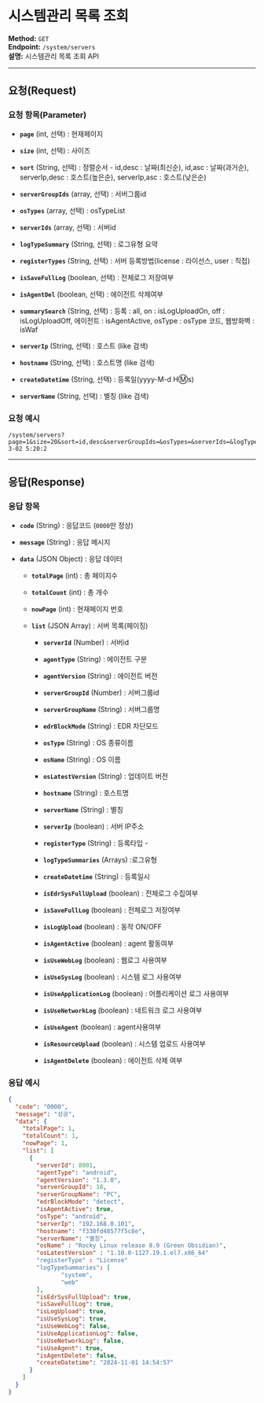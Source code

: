 # 시스템관리 목록 조회

**Method:** `GET`  
**Endpoint:** `/system/servers`  
**설명:** 시스템관리 목록 조회 API

---

## 요청(Request)

### 요청 항목(Parameter)

- **`page`** (int, 선택) : 현재페이지
    
- **`size`** (int, 선택) : 사이즈
    
- **`sort`** (String, 선택) : 정렬순서 - id,desc : 날짜(최신순), id,asc : 날짜(과거순), serverIp,desc : 호스트(높은순), serverIp,asc : 호스트(낮은순)
    
- **`serverGroupIds`** (array, 선택) : 서버그룹id
    
- **`osTypes`** (array, 선택) : osTypeList
    
- **`serverIds`** (array, 선택) : 서버id
    
- **`logTypeSummary`** (String, 선택) : 로그유형 요약
    
- **`registerTypes`** (String, 선택) : 서버 등록방법(license : 라이선스, user : 직접)
    
- **`isSaveFullLog`** (boolean, 선택) : 전체로그 저장여부
    
- **`isAgentDel`** (boolean, 선택) : 에이전트 삭제여부
    
- **`summarySearch`** (String, 선택) : 등록 : all, on : isLogUploadOn, off : isLogUploadOff, 에이전트 : isAgentActive, osType : osType 코드, 웹방화벽 : isWaf
    
- **`serverIp`** (String, 선택) : 호스트 (like 검색)
    
- **`hostname`** (String, 선택) : 호스트명 (like 검색)
    
- **`createDatetime`** (String, 선택) : 등록일(yyyy-M-d H:m:s)
    
- **`serverName`** (String, 선택) : 별칭 (like 검색)
    

### 요청 예시

```
/system/servers?page=1&size=20&sort=id,desc&serverGroupIds=&osTypes=&serverIds=&logTypeSummary=RegisterTypes&isSaveFullLog=&isAgentDel=&summarySearch=all&serverIp=&hostname=&serverName=&createDateTime=2025-3-02 5:20:2

 ```

---

## 응답(Response)

### 응답 항목

- **`code`** (String) : 응답코드 (`0000`만 정상)
    
- **`message`** (String) : 응답 메시지
    
- **`data`** (JSON Object) : 응답 데이터
    
    - **`totalPage`** (int) : 총 페이지수
        
    - **`totalCount`** (int) : 총 개수
        
    - **`nowPage`** (int) : 현재페이지 번호
        
    - **`list`** (JSON Array) : 서버 목록(페이징)
        
        - **`serverId`** (Number) : 서버id
            
        - **`agentType`** (String) : 에이전트 구분
            
        - **`agentVersion`** (String) : 에이전트 버전
            
        - **`serverGroupId`** (Number) : 서버그룹id
            
        - **`serverGroupName`** (String) : 서버그룹명
            
        - **`edrBlockMode`** (String) : EDR 차단모드
            
        - **`osType`** (String) : OS 종류이름
            
        - **`osName`** (String) : OS 이름
            
        - **`osLatestVersion`** (String) : 업데이트 버전
            
        - **`hostname`** (String) : 호스트명
            
        - **`serverName`** (String) : 별칭
            
        - **`serverIp`** (boolean) : 서버 IP주소
            
        - **`registerType`** (String) : 등록타입 -
            
        - **`logTypeSummaries`** (Arrays) :로그유형
            
        - **`createDatetime`** (String) : 등록일시
            
        - **`isEdrSysFullUpload`** (boolean) : 전체로그 수집여부
            
        - **`isSaveFullLog`** (boolean) : 전체로그 저장여부
            
        - **`isLogUpload`** (boolean) : 동작 ON/OFF
            
        - **`isAgentActive`** (boolean) : agent 활동여부
            
        - **`isUseWebLog`** (boolean) : 웹로그 사용여부
            
        - **`isUseSysLog`** (boolean) : 시스템 로그 사용여부
            
        - **`isUseApplicationLog`** (boolean) : 어플리케이션 로그 사용여부
            
        - **`isUseNetworkLog`** (boolean) : 네트워크 로그 사용여부
            
        - **`isUseAgent`** (boolean) : agent사용여부
            
        - **`isResourceUpload`** (boolean) : 시스템 업로드 사용여부
            
        - **`isAgentDelete`** (boolean) : 에이전트 삭제 여부
            

### 응답 예시

``` json
{
  "code": "0000",
  "message": "성공",
  "data": {
    "totalPage": 1,
    "totalCount": 1,
    "nowPage": 1,
    "list": [
      {
        "serverId": 8001,
        "agentType": "android",
        "agentVersion": "1.3.0",
        "serverGroupId": 18,
        "serverGroupName": "PC",
        "edrBlockMode": "detect",
        "isAgentActive": true,
        "osType": "android",
        "serverIp": "192.168.0.101",
        "hostname": "f338fd48577f5c8e",
        "serverName": "별칭",
        "osName" : "Rocky Linux release 8.9 (Green Obsidian)",
        "osLatestVersion" : "1.10.0-1127.19.1.el7.x86_64"
        "registerType" : "License"
        "logTypeSummaries": [
               "system",
               "web"
        ],
        "isEdrSysFullUpload": true,
        "isSaveFullLog": true,
        "isLogUpload": true,
        "isUseSysLog": true,
        "isUseWebLog": false,
        "isUseApplicationLog": false,
        "isUseNetworkLog": false,
        "isUseAgent": true,
        "isAgentDelete": false,
        "createDatetime": "2024-11-01 14:54:57"
      }
    ]
  }
}

 ```


